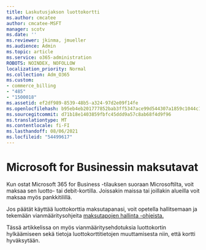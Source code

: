 ```yaml
---
title: Laskutusjakson luottokortti
ms.author: cmcatee
author: cmcatee-MSFT
manager: scotv
ms.date: ''
ms.reviewer: jkinma, jmueller
ms.audience: Admin
ms.topic: article
ms.service: o365-administration
ROBOTS: NOINDEX, NOFOLLOW
localization_priority: Normal
ms.collection: Adm_O365
ms.custom:
- commerce_billing
- "485"
- "1500018"
ms.assetid: ef2df989-8539-48b5-a324-97d2e09f14fe
ms.openlocfilehash: b95eb4eb201777852bab3ff5347ace99d544307a1859c1044c150ee368bd9400
ms.sourcegitcommit: d71b18e1403859fbfc45ddd9a57c8ab68f4d9f96
ms.translationtype: MT
ms.contentlocale: fi-FI
ms.lasthandoff: 08/06/2021
ms.locfileid: "54499617"
---
```

# <a name="payment-methods-for-microsoft-for-business"></a>Microsoft for Businessin maksutavat

Kun ostat Microsoft 365 for Business -tilauksen suoraan Microsoftilta, voit maksaa sen luotto- tai debit-kortilla. Joissakin maissa tai joillakin alueilla voit maksaa myös pankkitilillä.
  
Jos päätät käyttää luottokorttia maksutapanasi, voit opetella hallitsemaan ja tekemään vianmääritysohjeita [maksutapojen hallinta -ohjeista.](/microsoft-365/commerce/billing-and-payments/manage-payment-methods)
  
Tässä artikkelissa on myös vianmääritysehdotuksia luottokortin hylkäämiseen sekä tietoja luottokorttitietojen muuttamisesta niin, että kortti hyväksytään.